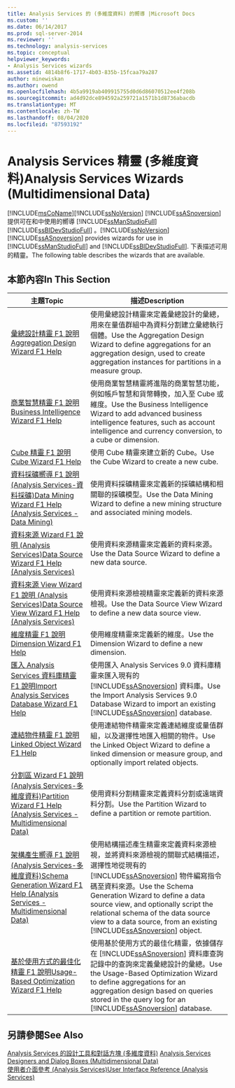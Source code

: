 ```yaml
---
title: Analysis Services 的 (多維度資料) 的嚮導 |Microsoft Docs
ms.custom: ''
ms.date: 06/14/2017
ms.prod: sql-server-2014
ms.reviewer: ''
ms.technology: analysis-services
ms.topic: conceptual
helpviewer_keywords:
- Analysis Services wizards
ms.assetid: 4814b8f6-1717-4b03-835b-15fcaa79a287
author: minewiskan
ms.author: owend
ms.openlocfilehash: 4b5a9919ab409915755d0d6d86070512ee4f208b
ms.sourcegitcommit: ad4d92dce894592a259721a1571b1d8736abacdb
ms.translationtype: MT
ms.contentlocale: zh-TW
ms.lasthandoff: 08/04/2020
ms.locfileid: "87593192"
---
```

# <a name="analysis-services-wizards-multidimensional-data"></a><span data-ttu-id="9122b-102">Analysis Services 精靈 (多維度資料)</span><span class="sxs-lookup"><span data-stu-id="9122b-102">Analysis Services Wizards (Multidimensional Data)</span></span>
  [!INCLUDE[msCoName](../includes/msconame-md.md)]<span data-ttu-id="9122b-103">[!INCLUDE[ssNoVersion](../includes/ssnoversion-md.md)] [!INCLUDE[ssASnoversion](../includes/ssasnoversion-md.md)] 提供可在和中使用的嚮導 [!INCLUDE[ssManStudioFull](../includes/ssmanstudiofull-md.md)] [!INCLUDE[ssBIDevStudioFull](../includes/ssbidevstudiofull-md.md)] 。</span><span class="sxs-lookup"><span data-stu-id="9122b-103">[!INCLUDE[ssNoVersion](../includes/ssnoversion-md.md)] [!INCLUDE[ssASnoversion](../includes/ssasnoversion-md.md)] provides wizards for use in [!INCLUDE[ssManStudioFull](../includes/ssmanstudiofull-md.md)] and [!INCLUDE[ssBIDevStudioFull](../includes/ssbidevstudiofull-md.md)].</span></span> <span data-ttu-id="9122b-104">下表描述可用的精靈。</span><span class="sxs-lookup"><span data-stu-id="9122b-104">The following table describes the wizards that are available.</span></span>  
  
## <a name="in-this-section"></a><span data-ttu-id="9122b-105">本節內容</span><span class="sxs-lookup"><span data-stu-id="9122b-105">In This Section</span></span>  
  
|<span data-ttu-id="9122b-106">主題</span><span class="sxs-lookup"><span data-stu-id="9122b-106">Topic</span></span>|<span data-ttu-id="9122b-107">描述</span><span class="sxs-lookup"><span data-stu-id="9122b-107">Description</span></span>|  
|-----------|-----------------|  
|[<span data-ttu-id="9122b-108">彙總設計精靈 F1 說明</span><span class="sxs-lookup"><span data-stu-id="9122b-108">Aggregation Design Wizard F1 Help</span></span>](aggregation-design-wizard-f1-help.md)|<span data-ttu-id="9122b-109">使用彙總設計精靈來定義彙總設計的彙總，用來在量值群組中為資料分割建立彙總執行個體。</span><span class="sxs-lookup"><span data-stu-id="9122b-109">Use the Aggregation Design Wizard to define aggregations for an aggregation design, used to create aggregation instances for partitions in a measure group.</span></span>|  
|[<span data-ttu-id="9122b-110">商業智慧精靈 F1 說明</span><span class="sxs-lookup"><span data-stu-id="9122b-110">Business Intelligence Wizard F1 Help</span></span>](business-intelligence-wizard-f1-help.md)|<span data-ttu-id="9122b-111">使用商業智慧精靈將進階的商業智慧功能，例如帳戶智慧和貨幣轉換，加入至 Cube 或維度。</span><span class="sxs-lookup"><span data-stu-id="9122b-111">Use the Business Intelligence Wizard to add advanced business intelligence features, such as account intelligence and currency conversion, to a cube or dimension.</span></span>|  
|[<span data-ttu-id="9122b-112">Cube 精靈 F1 說明</span><span class="sxs-lookup"><span data-stu-id="9122b-112">Cube Wizard F1 Help</span></span>](cube-wizard-f1-help.md)|<span data-ttu-id="9122b-113">使用 Cube 精靈來建立新的 Cube。</span><span class="sxs-lookup"><span data-stu-id="9122b-113">Use the Cube Wizard to create a new cube.</span></span>|  
|[<span data-ttu-id="9122b-114">資料採礦嚮導 F1 說明 &#40;Analysis Services-資料採礦&#41;</span><span class="sxs-lookup"><span data-stu-id="9122b-114">Data Mining Wizard F1 Help &#40;Analysis Services - Data Mining&#41;</span></span>](data-mining-wizard-f1-help-analysis-services-data-mining.md)|<span data-ttu-id="9122b-115">使用資料採礦精靈來定義新的採礦結構和相關聯的採礦模型。</span><span class="sxs-lookup"><span data-stu-id="9122b-115">Use the Data Mining Wizard to define a new mining structure and associated mining models.</span></span>|  
|[<span data-ttu-id="9122b-116">資料來源 Wizard F1 說明 &#40;Analysis Services&#41;</span><span class="sxs-lookup"><span data-stu-id="9122b-116">Data Source Wizard F1 Help &#40;Analysis Services&#41;</span></span>](data-source-wizard-f1-help-analysis-services.md)|<span data-ttu-id="9122b-117">使用資料來源精靈來定義新的資料來源。</span><span class="sxs-lookup"><span data-stu-id="9122b-117">Use the Data Source Wizard to define a new data source.</span></span>|  
|[<span data-ttu-id="9122b-118">資料來源 View Wizard F1 說明 &#40;Analysis Services&#41;</span><span class="sxs-lookup"><span data-stu-id="9122b-118">Data Source View Wizard F1 Help &#40;Analysis Services&#41;</span></span>](data-source-view-wizard-f1-help-analysis-services.md)|<span data-ttu-id="9122b-119">使用資料來源檢視精靈來定義新的資料來源檢視。</span><span class="sxs-lookup"><span data-stu-id="9122b-119">Use the Data Source View Wizard to define a new data source view.</span></span>|  
|[<span data-ttu-id="9122b-120">維度精靈 F1 說明</span><span class="sxs-lookup"><span data-stu-id="9122b-120">Dimension Wizard F1 Help</span></span>](dimension-wizard-f1-help.md)|<span data-ttu-id="9122b-121">使用維度精靈來定義新的維度。</span><span class="sxs-lookup"><span data-stu-id="9122b-121">Use the Dimension Wizard to define a new dimension.</span></span>|  
|[<span data-ttu-id="9122b-122">匯入 Analysis Services 資料庫精靈 F1 說明</span><span class="sxs-lookup"><span data-stu-id="9122b-122">Import Analysis Services Database Wizard F1 Help</span></span>](import-analysis-services-database-wizard-f1-help.md)|<span data-ttu-id="9122b-123">使用匯入 Analysis Services 9.0 資料庫精靈來匯入現有的 [!INCLUDE[ssASnoversion](../includes/ssasnoversion-md.md)] 資料庫。</span><span class="sxs-lookup"><span data-stu-id="9122b-123">Use the Import Analysis Services 9.0 Database Wizard to import an existing [!INCLUDE[ssASnoversion](../includes/ssasnoversion-md.md)] database.</span></span>|  
|[<span data-ttu-id="9122b-124">連結物件精靈 F1 說明</span><span class="sxs-lookup"><span data-stu-id="9122b-124">Linked Object Wizard F1 Help</span></span>](linked-object-wizard-f1-help.md)|<span data-ttu-id="9122b-125">使用連結物件精靈來定義連結維度或量值群組，以及選擇性地匯入相關的物件。</span><span class="sxs-lookup"><span data-stu-id="9122b-125">Use the Linked Object Wizard to define a linked dimension or measure group, and optionally import related objects.</span></span>|  
|[<span data-ttu-id="9122b-126">分割區 Wizard F1 說明 &#40;Analysis Services-多維度資料&#41;</span><span class="sxs-lookup"><span data-stu-id="9122b-126">Partition Wizard F1 Help &#40;Analysis Services - Multidimensional Data&#41;</span></span>](partition-wizard-f1-help-analysis-services-multidimensional-data.md)|<span data-ttu-id="9122b-127">使用資料分割精靈來定義資料分割或遠端資料分割。</span><span class="sxs-lookup"><span data-stu-id="9122b-127">Use the Partition Wizard to define a partition or remote partition.</span></span>|  
|[<span data-ttu-id="9122b-128">架構產生嚮導 F1 說明 &#40;Analysis Services-多維度資料&#41;</span><span class="sxs-lookup"><span data-stu-id="9122b-128">Schema Generation Wizard F1 Help &#40;Analysis Services - Multidimensional Data&#41;</span></span>](schema-generation-wizard-f1-help-analysis-services-multidimensional-data.md)|<span data-ttu-id="9122b-129">使用結構描述產生精靈來定義資料來源檢視，並將資料來源檢視的關聯式結構描述，選擇性地從現有的 [!INCLUDE[ssASnoversion](../includes/ssasnoversion-md.md)] 物件編寫指令碼至資料來源。</span><span class="sxs-lookup"><span data-stu-id="9122b-129">Use the Schema Generation Wizard to define a data source view, and optionally script the relational schema of the data source view to a data source, from an existing [!INCLUDE[ssASnoversion](../includes/ssasnoversion-md.md)] object.</span></span>|  
|[<span data-ttu-id="9122b-130">基於使用方式的最佳化精靈 F1 說明</span><span class="sxs-lookup"><span data-stu-id="9122b-130">Usage-Based Optimization Wizard F1 Help</span></span>](usage-based-optimization-wizard-f1-help.md)|<span data-ttu-id="9122b-131">使用基於使用方式的最佳化精靈，依據儲存在 [!INCLUDE[ssASnoversion](../includes/ssasnoversion-md.md)] 資料庫查詢記錄中的查詢來定義彙總設計的彙總。</span><span class="sxs-lookup"><span data-stu-id="9122b-131">Use the Usage-Based Optimization Wizard to define aggregations for an aggregation design based on queries stored in the query log for an [!INCLUDE[ssASnoversion](../includes/ssasnoversion-md.md)] database.</span></span>|  
  
## <a name="see-also"></a><span data-ttu-id="9122b-132">另請參閱</span><span class="sxs-lookup"><span data-stu-id="9122b-132">See Also</span></span>  
 <span data-ttu-id="9122b-133">[Analysis Services 的設計工具和對話方塊 &#40;多維度資料&#41;](analysis-services-designers-and-dialog-boxes-multidimensional-data.md) </span><span class="sxs-lookup"><span data-stu-id="9122b-133">[Analysis Services Designers and Dialog Boxes &#40;Multidimensional Data&#41;](analysis-services-designers-and-dialog-boxes-multidimensional-data.md) </span></span>  
 [<span data-ttu-id="9122b-134">使用者介面參考 &#40;Analysis Services&#41;</span><span class="sxs-lookup"><span data-stu-id="9122b-134">User Interface Reference &#40;Analysis Services&#41;</span></span>](user-interface-reference-analysis-services.md)  
  
  
